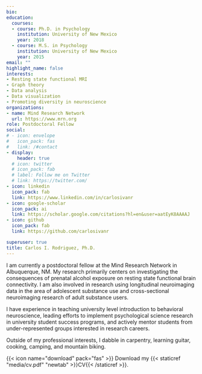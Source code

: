 ```yaml
---
bio:
education:
  courses:
  - course: Ph.D. in Psychology
    institution: University of New Mexico
    year: 2018
  - course: M.S. in Psychology
    institution: University of New Mexico
    year: 2015
email: ""
highlight_name: false
interests:
- Resting state functional MRI
- Graph theory
- Data analysis
- Data visualization
- Promoting diversity in neuroscience
organizations:
- name: Mind Research Network
  url: https://www.mrn.org
role: Postdoctoral Fellow
social:
# - icon: envelope
#   icon_pack: fas
#   link: /#contact
- display:
    header: true
  # icon: twitter
  # icon_pack: fab
  # label: Follow me on Twitter
  # link: https://twitter.com/
- icon: linkedin
  icon_pack: fab
  link: https://www.linkedin.com/in/carlosivanr
- icon: google-scholar
  icon_pack: ai
  link: https://scholar.google.com/citations?hl=en&user=aatEyK8AAAAJ
- icon: github
  icon_pack: fab
  link: https://github.com/carlosivanr

superuser: true
title: Carlos I. Rodriguez, Ph.D.
---
```


I am currently a postdoctoral fellow at the Mind Research Network in Albuquerque, NM. My research primarily centers on investigating the consequences of prenatal alcohol exposure on resting state functional brain connectivity. I am also involved in research using longitudinal neuroimaging data in the area of adolescent substance use and cross-sectional neuroimaging research of adult substance users.

I have experience in teaching university level introduction to behavioral neuroscience, leading efforts to implement psychological science research in university student success programs, and actively mentor students from under-represented groups interested in research careers.

Outside of my professional interests, I dabble in carpentry, learning guitar, cooking, camping, and mountain biking.


{{< icon name="download" pack="fas" >}} Download my {{< staticref "media/cv.pdf" "newtab" >}}CV{{< /staticref >}}.
